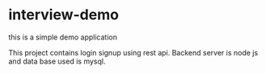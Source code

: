 # interview-demo
this is a simple demo application

This project contains login signup using rest api.
Backend server is node js and data base used is mysql.
